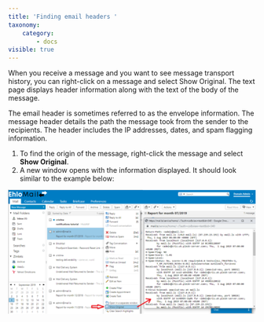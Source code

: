 ```yaml
---
title: 'Finding email headers '
taxonomy:
    category:
        - docs
visible: true
---
```


When you receive a message and you want to see message transport history, you can right-click on a message and select Show Original. The text page displays header information along with the text of the body of the message.

The email header is sometimes referred to as the envelope information. The message header details the path the message took from the sender to the recipients. The header includes the IP addresses, dates, and spam flagging information.

1. To find the origin of the message, right-click the message and select **Show Original**.
2. A new window opens with the information displayed. It should look similar to the example below: 

![](email%20header.png)